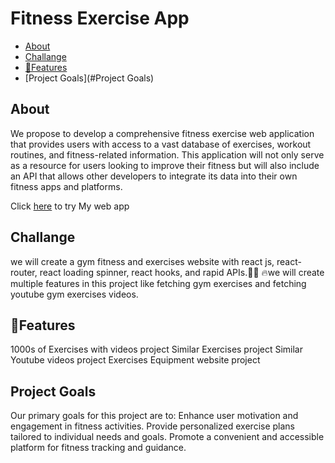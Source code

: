 # Fitness Exercise App

- [About](#about)
- [Challange](#challange)
- [💎Features](#💎Features)
- [Project Goals](#Project Goals)


## About

We propose to develop a comprehensive fitness exercise web application that provides users with access to a vast database of exercises, workout routines, and fitness-related information. This application will not only serve as a resource for users looking to improve their fitness but will also include an API that allows other developers to integrate its data into their own fitness apps and platforms.

Click [here](https://fitness-exercice-app-bakribrahimi.vercel.app) to try My web app

## Challange

we will create a gym fitness and exercises website with react js, react-router, react loading spinner, react hooks, and rapid APIs.🏋️‍♂️
🔥we will create multiple features in this project like fetching gym exercises and fetching youtube gym exercises videos.

## 💎Features

1000s of Exercises with videos project
Similar Exercises project
Similar Youtube videos project
Exercises Equipment website project

## Project Goals

Our primary goals for this project are to:
Enhance user motivation and engagement in fitness activities.
Provide personalized exercise plans tailored to individual needs and goals.
Promote a convenient and accessible platform for fitness tracking and guidance.
